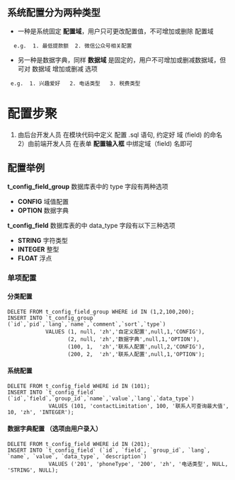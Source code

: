 ## 系统配置分为两种类型
- 一种是系统固定 **配置域**，用户只可更改配置值，不可增加或删除 配置域
~~~
  e.g.  1. 最低提款额  2. 微信公众号相关配置
~~~
  
- 另一种是数据字典，同样 **数据域** 是固定的，用户不可增加或删减数据域，但可对 数据域 增加或删减 选项
~~~
 e.g.  1. 兴趣爱好   2. 电话类型   3. 税费类型
 ~~~

# 配置步聚

1) 由后台开发人员 在模块代码中定义 配置 .sql 语句, 约定好 域 (field) 的命名
2）由前端开发人员 在表单 **配置输入框** 中绑定域（field) 名即可


## 配置举例
**t_config_field_group** 数据库表中的 type 字段有两种选项
- **CONFIG**  域值配置
- **OPTION**  数据字典

**t_config_field**  数据库表的中 data_type 字段有以下三种选项
- **STRING**   字符类型
- **INTEGER**  整型
- **FLOAT**    浮点

### 单项配置

#### 分类配置
```shell
DELETE FROM t_config_field_group WHERE id IN (1,2,100,200);
INSERT INTO `t_config_group` (`id`,`pid`,`lang`,`name`,`comment`,`sort`,`type`)
            VALUES (1, null, 'zh','自定义配置',null,1,'CONFIG'),
                   (2, null, 'zh','数据字典',null,1,'OPTION'),
                   (100, 1,  'zh','联系人配置',null,2,'CONFIG'),
                   (200, 2,  'zh','联系人配置',null,1,'OPTION');
```

#### 系统配置
```shell
DELETE FROM t_config_field WHERE id IN (101);
INSERT INTO `t_config_field` (`id`,`field`,`group_id`,`name`,`value`,`lang`,`data_type`)
             VALUES (101, 'contactLimitation', 100, '联系人可查询最大值', 10, 'zh', 'INTEGER');
```

#### 数据字典配置 （选项由用户录入）
```shell
DELETE FROM t_config_field WHERE id IN (201);
INSERT INTO `t_config_field` (`id`, `field`, `group_id`, `lang`, `name`, `value`, `data_type`, `description`)
             VALUES ('201', 'phoneType', '200', 'zh', '电话类型', NULL, 'STRING', NULL);
```

